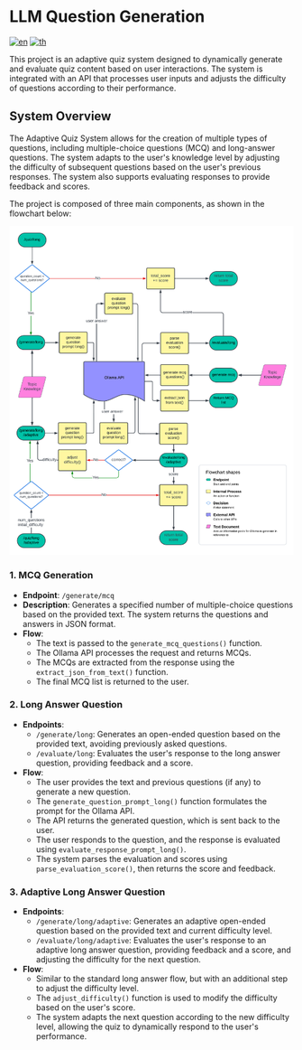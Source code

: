 # LLM Question Generation

[![en](https://img.shields.io/badge/lang-en-red.svg)](https://github.com/RoteeSaiMai/question-gen-llm/blob/main/README.md)
[![th](https://img.shields.io/badge/lang-th-blue.svg)](https://github.com/RoteeSaiMai/question-gen-llm/blob/main/README.th.md)

This project is an adaptive quiz system designed to dynamically generate and evaluate quiz content based on user interactions. The system is integrated with an API that processes user inputs and adjusts the difficulty of questions according to their performance.

## System Overview

The Adaptive Quiz System allows for the creation of multiple types of questions, including multiple-choice questions (MCQ) and long-answer questions. The system adapts to the user's knowledge level by adjusting the difficulty of subsequent questions based on the user's previous responses. The system also supports evaluating responses to provide feedback and scores.

The project is composed of three main components, as shown in the flowchart below:

![System Flowchart](Flowchart-V2.png)

### 1. MCQ Generation

- **Endpoint**: `/generate/mcq`
- **Description**: Generates a specified number of multiple-choice questions based on the provided text. The system returns the questions and answers in JSON format.
- **Flow**:
  - The text is passed to the `generate_mcq_questions()` function.
  - The Ollama API processes the request and returns MCQs.
  - The MCQs are extracted from the response using the `extract_json_from_text()` function.
  - The final MCQ list is returned to the user.

### 2. Long Answer Question

- **Endpoints**:
  - `/generate/long`: Generates an open-ended question based on the provided text, avoiding previously asked questions.
  - `/evaluate/long`: Evaluates the user's response to the long answer question, providing feedback and a score.
- **Flow**:
  - The user provides the text and previous questions (if any) to generate a new question.
  - The `generate_question_prompt_long()` function formulates the prompt for the Ollama API.
  - The API returns the generated question, which is sent back to the user.
  - The user responds to the question, and the response is evaluated using `evaluate_response_prompt_long()`.
  - The system parses the evaluation and scores using `parse_evaluation_score()`, then returns the score and feedback.

### 3. Adaptive Long Answer Question

- **Endpoints**:
  - `/generate/long/adaptive`: Generates an adaptive open-ended question based on the provided text and current difficulty level.
  - `/evaluate/long/adaptive`: Evaluates the user's response to an adaptive long answer question, providing feedback and a score, and adjusting the difficulty for the next question.
- **Flow**:
  - Similar to the standard long answer flow, but with an additional step to adjust the difficulty level.
  - The `adjust_difficulty()` function is used to modify the difficulty based on the user's score.
  - The system adapts the next question according to the new difficulty level, allowing the quiz to dynamically respond to the user's performance.
